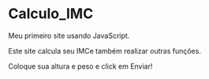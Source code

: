 # Calculo_IMC
Meu primeiro site usando JavaScript.

Este site calcula seu IMCe também realizar outras funções.

Coloque sua altura e peso e click em Enviar!
